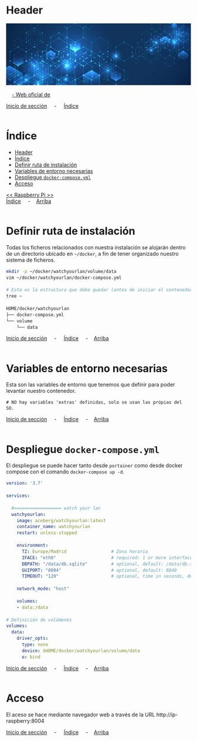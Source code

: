 # Header

![Header](../../img/ima-example-header-01.png)




&nbsp; &nbsp; [- Web oficial de ](https://github.com/aceberg/WatchYourLAN)


[Inicio de sección](#header) &nbsp; &nbsp; - &nbsp; &nbsp; [Índice](#índice)
<br><br>

# Índice
- [Header](#header)
- [Índice](#índice)
- [Definir ruta de instalación](#definir-ruta-de-instalación)
- [Variables de entorno necesarias](#variables-de-entorno-necesarias)
- [Despliegue `docker-compose.yml`](#despliegue-docker-composeyml)
- [Acceso](#acceso)

[<< Raspberry Pi >>](../raspberrypi.md)<br>
[Índice](#índice) &nbsp; &nbsp; - &nbsp; &nbsp;[Arriba](#header)
<br><br>

# Definir ruta de instalación
Todas los ficheros relacionados con nuestra instalación se alojarán dentro de un directorio ubicado en `~/docker`, a fin de tener organizado nuestro sistema de ficheros.

```bash
mkdir -p ~/docker/watchyourlan/volume/data
vim ~/docker/watchyourlan/docker-compose.yml

# Esta es la estructura que debe quedar (antes de iniciar el contenedor)
tree ~

HOME/docker/watchyourlan
├── docker-compose.yml
└── volume
    └── data
```


[Inicio de sección](#definir-ruta-de-instalación) &nbsp; &nbsp; - &nbsp; &nbsp; [Índice](#índice) &nbsp; &nbsp; - &nbsp; &nbsp;[Arriba](#header)
<br><br>

# Variables de entorno necesarias
Esta son las variables de entorno que tenemos que definir para poder levantar nuestro contenedor.

```.env
# NO hay variables 'extras' definidas, solo se usan las própias del SO.
```

[Inicio de sección](#variables-de-entorno-necesarias) &nbsp; &nbsp; - &nbsp; &nbsp; [Índice](#índice) &nbsp; &nbsp; - &nbsp; &nbsp;[Arriba](#header)
<br><br>

# Despliegue `docker-compose.yml`
El despliegue se puede hacer tanto desde `portainer` como desde docker compose con el comando `docker-compose up -d`.

```yaml
version: '3.7'

services:

  #================== watch your lan
  watchyourlan:
    image: aceberg/watchyourlan:latest
    container_name: watchyourlan
    restart: unless-stopped

    environment:
      TZ: Europe/Madrid                 # Zona horaria
      IFACE: "eth0"                     # required: 1 or more interface !!! OJO poner la del equipo donde se monta el contenedor
      DBPATH: "/data/db.sqlite"         # optional, default: /data/db.sqlite
      GUIPORT: "8004"                   # optional, default: 8840
      TIMEOUT: "120"                    # optional, time in seconds, default: 60

    network_mode: "host"  

    volumes:
    - data:/data

# Definición de volúmenes
volumes:
  data:
    driver_opts:
      type: none
      device: $HOME/docker/watchyourlan/volume/data
      o: bind
```

[Inicio de sección](#despliegue-docker-composeyml) &nbsp; &nbsp; - &nbsp; &nbsp; [Índice](#índice) &nbsp; &nbsp; - &nbsp; &nbsp;[Arriba](#header)
<br><br>

# Acceso
El aceso se hace mediante navegador web a través de la URL http://ip-raspberry:8004

[Inicio de sección](#acceso) &nbsp; &nbsp; - &nbsp; &nbsp; [Índice](#índice) &nbsp; &nbsp; - &nbsp; &nbsp;[Arriba](#header)
<br><br>
